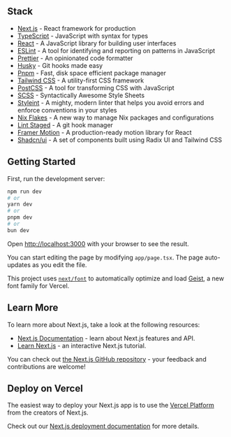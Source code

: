 ## Stack

- [Next.js](https://nextjs.org/) - React framework for production
- [TypeScript](https://www.typescriptlang.org/) - JavaScript with syntax for
  types
- [React](https://reactjs.org/) - A JavaScript library for building user
  interfaces
- [ESLint](https://eslint.org/) - A tool for identifying and reporting on
  patterns in JavaScript
- [Prettier](https://prettier.io/) - An opinionated code formatter
- [Husky](https://typicode.github.io/husky/#/) - Git hooks made easy
- [Pnpm](https://pnpm.io/) - Fast, disk space efficient package manager
- [Tailwind CSS](https://tailwindcss.com/) - A utility-first CSS framework
- [PostCSS](https://postcss.org/) - A tool for transforming CSS with JavaScript
- [SCSS](https://sass-lang.com/) - Syntactically Awesome Style Sheets
- [Styleint](https://stylelint.io/) - A mighty, modern linter that helps you
  avoid errors and enforce conventions in your styles
- [Nix Flakes](https://nixos.wiki/wiki/Flakes) - A new way to manage Nix
  packages and configurations
- [Lint Staged](https://github.com/okonet/lint-staged) - A git hook manager
- [Framer Motion](https://www.framer.com/docs/) - A production-ready motion
  library for React
- [Shadcn/ui](https://ui.shadcn.com/) - A set of components built using Radix UI
  and Tailwind CSS

## Getting Started

First, run the development server:

```bash
npm run dev
# or
yarn dev
# or
pnpm dev
# or
bun dev
```

Open [http://localhost:3000](http://localhost:3000) with your browser to see the
result.

You can start editing the page by modifying `app/page.tsx`. The page
auto-updates as you edit the file.

This project uses
[`next/font`](https://nextjs.org/docs/app/building-your-application/optimizing/fonts)
to automatically optimize and load [Geist](https://vercel.com/font), a new font
family for Vercel.

## Learn More

To learn more about Next.js, take a look at the following resources:

- [Next.js Documentation](https://nextjs.org/docs) - learn about Next.js
  features and API.
- [Learn Next.js](https://nextjs.org/learn) - an interactive Next.js tutorial.

You can check out
[the Next.js GitHub repository](https://github.com/vercel/next.js) - your
feedback and contributions are welcome!

## Deploy on Vercel

The easiest way to deploy your Next.js app is to use the
[Vercel Platform](https://vercel.com/new?utm_medium=default-template&filter=next.js&utm_source=create-next-app&utm_campaign=create-next-app-readme)
from the creators of Next.js.

Check out our
[Next.js deployment documentation](https://nextjs.org/docs/app/building-your-application/deploying)
for more details.
